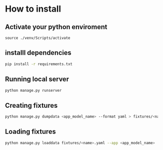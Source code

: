 # How to install

## Activate your python enviroment

```git bash
source ./venv/Scripts/activate
```

## installl dependencies

```Bash
pip install -r requirements.txt
```

## Running local server

```Bash
python manage.py runserver
```

## Creating fixtures

```Bash
python manage.py dumpdata <app_model_name> --format yaml > fixtures/<name>.yaml
```
## Loading fixtures

```Bash
python manage.py loaddata fixtures/<name>.yaml --app <app_model_name>
```
